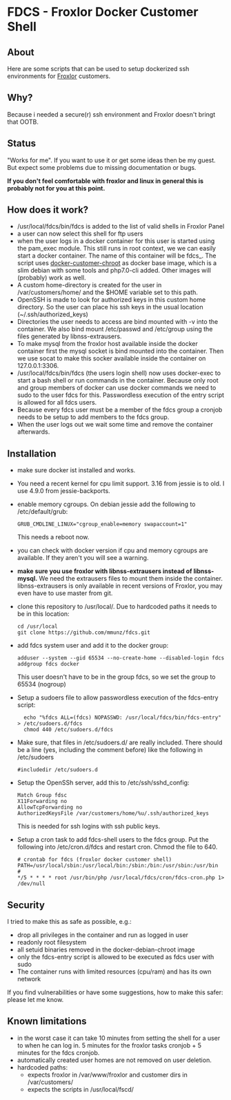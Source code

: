 # FDCS - Froxlor Docker Customer Shell

## About

Here are some scripts that can be used to setup dockerized ssh environments for
[Froxlor](https://www.froxlor.org) customers.

## Why?

Because i needed a secure(r) ssh environment and Froxlor doesn't bringt that OOTB.

## Status

"Works for me". If you want to use it or get some ideas then be my guest. But expect some problems due to missing
documentation or bugs.

**If you don't feel comfortable with froxlor and linux in general this is probably not for you at this point.**

## How does it work?

- /usr/local/fdcs/bin/fdcs is added to the list of valid shells in Froxlor Panel
- a user can now select this shell for ftp users
- when the user logs in a docker container for this user is started using the
  pam_exec module. This still runs in root context, we we can easily start a
  docker container. The name of this container will be fdcs_<username>.
  The script uses [docker-customer-chroot](https://github.com/mmunz/docker-customer-chroot)
  as docker base image, which is a slim debian with some tools and php7.0-cli added. Other images will (probably) work
  as well.
- A custom home-directory is created for the user in /var/customers/home/<username> and the $HOME variable set to this
  path.
- OpenSSH is made to look for authorized keys in this custom home directory. So the user can place his ssh keys in the
  usual location (~/.ssh/authorized_keys)
- Directories the user needs to access are bind mounted with -v into the container. We also bind mount /etc/passwd and
  /etc/group using the files generated by libnss-extrausers.
- To make mysql from the froxlor host available inside the docker container first the mysql socket is bind mounted
  into the container. Then we use socat to make this socker available inside the container on 127.0.0.1:3306.
- /usr/local/fdcs/bin/fdcs (the users login shell) now uses docker-exec to start
  a bash shell or run commands in the container. Because only root and group members
  of docker can use docker commands we need to sudo to the user fdcs for this.
  Passwordless execution of the entry script is allowed for all fdcs users.
- Because every fdcs user must be a member of the fdcs group a cronjob needs to
  be setup to add members to the fdcs group.
- When the user logs out we wait some time and remove the container afterwards.

## Installation

- make sure docker ist installed and works.
- You need a recent kernel for cpu limit support. 3.16 from jessie is to old. I use 4.9.0 from jessie-backports.
- enable memory cgroups. On debian jessie add the following to /etc/default/grub:

  ```
  GRUB_CMDLINE_LINUX="cgroup_enable=memory swapaccount=1"
  ```
  This needs a reboot now.
- you can check with docker version if cpu and memory cgroups are available. If they aren't you will see a warning. 
- **make sure you use froxlor with libnss-extrausers instead of libnss-mysql.**
  We need the extrausers files to mount them inside the container.
  libnss-extrausers is only available in recent versions of Froxlor, you may even have to use master from git.
- clone this repository to /usr/local/. Due to hardcoded paths it needs to be in this location:

  ```
  cd /usr/local
  git clone https://github.com/mmunz/fdcs.git
  ```
- add fdcs system user and add it to the docker group:

  ```
  adduser --system --gid 65534 --no-create-home --disabled-login fdcs
  addgroup fdcs docker
  ```
  This user doesn't have to be in the group fdcs, so we set the group to 65534 (nogroup)
- Setup a sudoers file to allow passwordless execution of the fdcs-entry script:

  ```
    echo "%fdcs ALL=(fdcs) NOPASSWD: /usr/local/fdcs/bin/fdcs-entry" > /etc/sudoers.d/fdcs
    chmod 440 /etc/sudoers.d/fdcs
  ```
- Make sure, that files in /etc/sudoers.d/ are really included. There should be a line (yes, including the comment
  before) like the following in /etc/sudoers
  
  ```
  #includedir /etc/sudoers.d
  ```
- Setup the OpenSSh server, add this to /etc/ssh/sshd_config:

  ```
  Match Group fdsc
  X11Forwarding no
  AllowTcpForwarding no
  AuthorizedKeysFile /var/customers/home/%u/.ssh/authorized_keys
  ```
  This is needed for ssh logins with ssh public keys. 
- Setup a cron task to add fdcs-shell users to the fdcs group. Put the following into /etc/cron.d/fdcs and restart cron.
  Chmod the file to 640. 
  ``` 
  # crontab for fdcs (froxlor docker customer shell)
  PATH=/usr/local/sbin:/usr/local/bin:/sbin:/bin:/usr/sbin:/usr/bin
  #
  */5 * * * * root /usr/bin/php /usr/local/fdcs/cron/fdcs-cron.php 1> /dev/null
  ```

## Security

I tried to make this as safe as possible, e.g.:

- drop all privileges in the container and run as logged in user
- readonly root filesystem
- all setuid binaries removed in the docker-debian-chroot image
- only the fdcs-entry script is allowed to be executed as fdcs user with sudo
- The container runs with limited resources (cpu/ram) and has its own network

If you find vulnerabilities or have some suggestions, how to make this safer: please let me know.

## Known limitations

- in the worst case it can take 10 minutes from setting the shell for a user to when he can log in. 5 minutes for the
  froxlor tasks cronjob + 5 minutes for the fdcs cronjob.
- automatically created user homes are not removed on user deletion.
- hardcoded paths:
  - expects froxlor in /var/www/froxlor and customer dirs in /var/customers/
  - expects the scripts in /usr/local/fscd/

